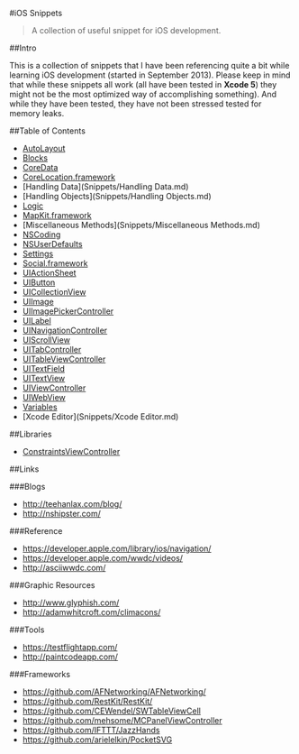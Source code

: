 #iOS Snippets

> A collection of useful snippet for iOS development.

##Intro

This is a collection of snippets that I have been referencing quite a bit while learning iOS development (started in September 2013). Please keep in mind that while these snippets all work (all have been tested in **Xcode 5**) they might not be the most optimized way of accomplishing something). And while they have been tested, they have not been stressed tested for memory leaks.

##Table of Contents

- [AutoLayout](Snippets/AutoLayout.md)
- [Blocks](Snippets/Blocks.md)
- [CoreData](Snippets/CoreData.md)
- [CoreLocation.framework](Snippets/CoreLocation.framework.md)
- [Handling Data](Snippets/Handling Data.md)
- [Handling Objects](Snippets/Handling Objects.md)
- [Logic](Snippets/Logic.md)
- [MapKit.framework](Snippets/MapKit.framework.md)
- [Miscellaneous Methods](Snippets/Miscellaneous Methods.md)
- [NSCoding](Snippets/NSCoding.md)
- [NSUserDefaults](Snippets/NSUserDefaults.md)
- [Settings](Snippets/Settings.md)
- [Social.framework](Snippets/Social.framework.md)
- [UIActionSheet](Snippets/UIActionSheet.md)
- [UIButton](Snippets/UIButton.md)
- [UICollectionView](Snippets/UICollectionView.md)
- [UIImage](Snippets/UIImage.md)
- [UIImagePickerController](Snippets/UIImagePickerController.md)
- [UILabel](Snippets/UILabel.md)
- [UINavigationController](Snippets/UINavigationController.md)
- [UIScrollView](Snippets/UIScrollView.md)
- [UITabController](Snippets/UITabController.md)
- [UITableViewController](Snippets/UITableViewController.md)
- [UITextField](Snippets/UITextField.md)
- [UITextView](Snippets/UITextView.md)
- [UIViewController](Snippets/UIViewController.md)
- [UIWebView](Snippets/UIWebView.md)
- [Variables](Snippets/Variables.md)
- [Xcode Editor](Snippets/Xcode Editor.md)

##Libraries

- [ConstraintsViewController](Libraries/ConstraintsViewController/)

##Links

###Blogs

- <http://teehanlax.com/blog/>
- <http://nshipster.com/>

###Reference

- <https://developer.apple.com/library/ios/navigation/>
- <https://developer.apple.com/wwdc/videos/>
- <http://asciiwwdc.com/>

###Graphic Resources

- <http://www.glyphish.com/>
- <http://adamwhitcroft.com/climacons/>

###Tools

- <https://testflightapp.com/>
- <http://paintcodeapp.com/>

###Frameworks

- <https://github.com/AFNetworking/AFNetworking/>
- <https://github.com/RestKit/RestKit/>
- <https://github.com/CEWendel/SWTableViewCell>
- <https://github.com/mehsome/MCPanelViewController>
- <https://github.com/IFTTT/JazzHands>
- <https://github.com/arielelkin/PocketSVG>
